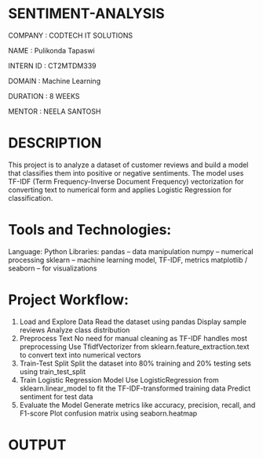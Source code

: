 # SENTIMENT-ANALYSIS

COMPANY : CODTECH IT SOLUTIONS

NAME : Pulikonda Tapaswi

INTERN ID : CT2MTDM339

DOMAIN : Machine Learning

DURATION : 8 WEEKS

MENTOR : NEELA SANTOSH

# DESCRIPTION

This project is to analyze a dataset of customer reviews and build a model that classifies them into positive or negative sentiments. The model uses TF-IDF (Term Frequency-Inverse Document Frequency) vectorization for converting text to numerical form and applies Logistic Regression for classification.

# Tools and Technologies:
Language: Python
Libraries:
pandas – data manipulation
numpy – numerical processing
sklearn – machine learning model, TF-IDF, metrics
matplotlib / seaborn – for visualizations

# Project Workflow:
1. Load and Explore Data
Read the dataset using pandas
Display sample reviews
Analyze class distribution
2. Preprocess Text
No need for manual cleaning as TF-IDF handles most preprocessing
Use TfidfVectorizer from sklearn.feature_extraction.text to convert text into numerical vectors
3. Train-Test Split
   Split the dataset into 80% training and 20% testing sets using train_test_split
4. Train Logistic Regression Model
Use LogisticRegression from sklearn.linear_model to fit the TF-IDF-transformed training data
Predict sentiment for test data
5. Evaluate the Model
Generate metrics like accuracy, precision, recall, and F1-score
Plot confusion matrix using seaborn.heatmap

# OUTPUT
